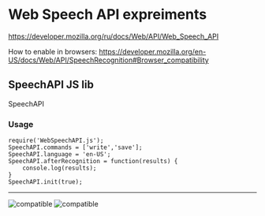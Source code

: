 # Web Speech API expreiments

https://developer.mozilla.org/ru/docs/Web/API/Web_Speech_API

How to enable in browsers: https://developer.mozilla.org/en-US/docs/Web/API/SpeechRecognition#Browser_compatibility

## SpeechAPI JS lib
SpeechAPI
### Usage
```JS
require('WebSpeechAPI.js');
SpeechAPI.commands = ['write','save'];
SpeechAPI.language = 'en-US';
SpeechAPI.afterRecognition = function(results) {
    console.log(results);
}
SpeechAPI.init(true);
```
----
![compatible](https://img.shields.io/badge/Firefox%2044-Compatible-brightgreen.svg)
![compatible](https://img.shields.io/badge/Chrome%2033-Compatible-brightgreen.svg)

